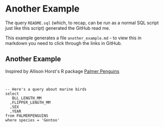 
 # Another Example
The query `README.sql` (which, to recap, can be run as a normal SQL script just
like this script) generated the GitHub read me.

This example generates a file `another_example.md` - to view this in markdown
you need to click through the links in GitHub.

## Another Example

Inspired by Allison Horst's R package [Palmer Penguins](https://github.com/allisonhorst/palmerpenguins)
```


-- Here's a query about marine birds
select 
   BLL_LENGTH_MM
  ,FLIPPER_LENGTH_MM
  ,SEX
  ,YEAR
from PALMERPENGUINS
where species = 'Gentoo'


```